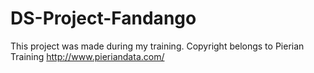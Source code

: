 # DS-Project-Fandango
This project was made during my training. Copyright belongs to Pierian Training http://www.pieriandata.com/
